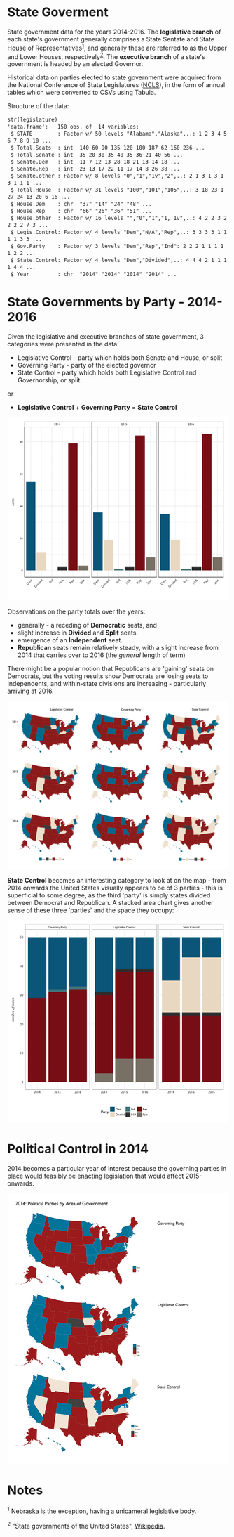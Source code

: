 # State Goverment

State government data for the years 2014-2016. The **legislative branch** of each state's government generally comprises a State Sentate and State House of Representatives<sup>[1](#notes)</sup>, and generally these are referred to as the Upper and Lower Houses, respectively<sup>[2](#notes)</sup>. The **executive branch** of a state's government is headed by an elected Governor. 

Historical data on parties elected to state government were acquired from the National Conference of State Legislatures ([NCLS](http://www.ncsl.org/)), in the form of annual tables which were converted to CSVs using Tabula. 

Structure of the data:

```{R}
str(legislature)
'data.frame':	150 obs. of  14 variables:
 $ STATE        : Factor w/ 50 levels "Alabama","Alaska",..: 1 2 3 4 5 6 7 8 9 10 ...
 $ Total.Seats  : int  140 60 90 135 120 100 187 62 160 236 ...
 $ Total.Senate : int  35 20 30 35 40 35 36 21 40 56 ...
 $ Senate.Dem   : int  11 7 12 13 28 18 21 13 14 18 ...
 $ Senate.Rep   : int  23 13 17 22 11 17 14 8 26 38 ...
 $ Senate.other : Factor w/ 8 levels "0","1","1v","2",..: 2 1 3 1 3 1 3 1 1 1 ...
 $ Total.House  : Factor w/ 31 levels "100","101","105",..: 3 18 23 1 27 24 13 20 6 16 ...
 $ House.Dem    : chr  "37" "14" "24" "48" ...
 $ House.Rep    : chr  "66" "26" "36" "51" ...
 $ House.other  : Factor w/ 16 levels "","0","1","1, 1v",..: 4 2 2 3 2 2 2 2 7 3 ...
 $ Legis.Control: Factor w/ 4 levels "Dem","N/A","Rep",..: 3 3 3 3 1 1 1 1 3 3 ...
 $ Gov.Party    : Factor w/ 3 levels "Dem","Rep","Ind": 2 2 2 1 1 1 1 1 2 2 ...
 $ State.Control: Factor w/ 4 levels "Dem","Divided",..: 4 4 4 2 1 1 1 1 4 4 ...
 $ Year         : chr  "2014" "2014" "2014" "2014" ...
```

# State Governments by Party - 2014-2016

Given the legislative and executive branches of state government, 3 categories were presented in the data:

- Legislative Control - party which holds both Senate and House, or split
- Governing Party - party of the elected governor
- State Control - party which holds both Legislative Control and Governorship, or split

or 

- **Legislative Control** + **Governing Party** = **State Control**

![](R_plots/06-model-building-legislature/EDA-facet-bar-party-by-year.png)

Observations on the party totals over the years:

- generally - a receding of **Democratic** seats, and
- slight increase in **Divided** and **Split** seats.
- emergence of an  **Independent** seat.
- **Republican** seats remain relatively steady, with a slight increase from 2014 that carries over to 2016 (the _general_ length of term)

There might be a popular notion that Republicans are 'gaining' seats on Democrats, but the voting results show Democrats are losing seats to Independents, and within-state divisions are increasing - particularly arriving at 2016.

![](R_plots/06-model-building-legislature/legislative-facet-map-all.jpg)

**State Control** becomes an interesting category to look at on the map - from 2014 onwards the United States visually appears to be of 3 parties - this is superficial to some degree, as the third 'party' is simply states divided between Democrat and Republican. A stacked area chart gives another sense of these three 'parties' and the space they occupy:

![](R_plots/06-model-building-legislature/EDA-facet-bar-by-area.png)

# Political Control in 2014

2014 becomes a particular year of interest because the governing parties in place would feasibly be enacting legislation that would affect 2015-onwards. 

![](R_plots/06-model-building-legislature/legislative-map-2014.jpg)



# Notes
<sup>1</sup> Nebraska is the exception, having a unicameral legislative body.

<sup>2</sup> "State governments of the United States", [Wikipedia](https://en.wikipedia.org/wiki/State_governments_of_the_United_States).



